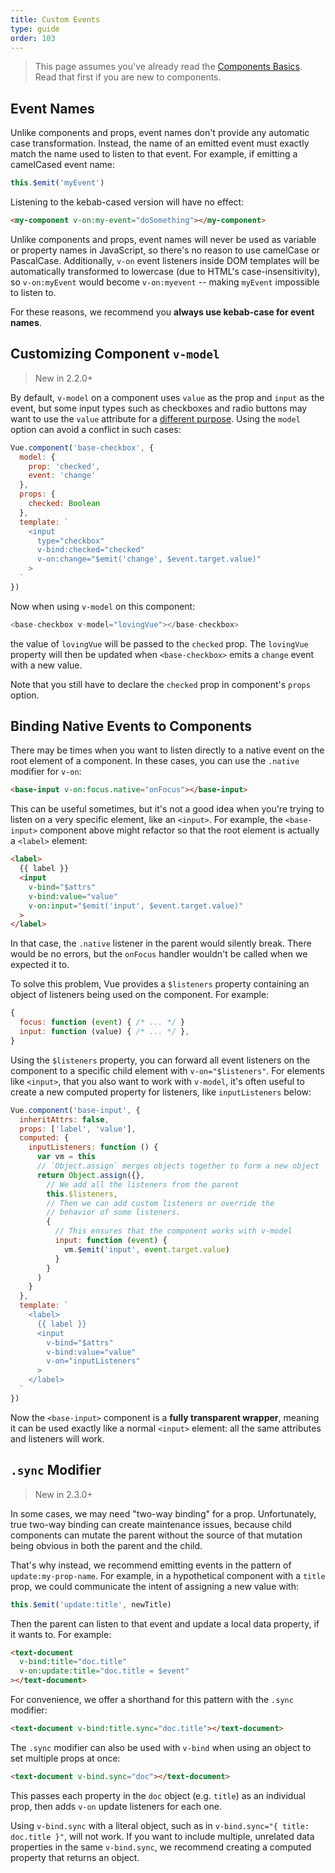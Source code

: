 ```yaml
---
title: Custom Events
type: guide
order: 103
---
```


> This page assumes you've already read the [Components Basics](components.html). Read that first if you are new to components.

## Event Names

Unlike components and props, event names don't provide any automatic case transformation. Instead, the name of an emitted event must exactly match the name used to listen to that event. For example, if emitting a camelCased event name:

```js
this.$emit('myEvent')
```

Listening to the kebab-cased version will have no effect:

```html
<my-component v-on:my-event="doSomething"></my-component>
```

Unlike components and props, event names will never be used as variable or property names in JavaScript, so there's no reason to use camelCase or PascalCase. Additionally, `v-on` event listeners inside DOM templates will be automatically transformed to lowercase (due to HTML's case-insensitivity), so `v-on:myEvent` would become `v-on:myevent` -- making `myEvent` impossible to listen to.

For these reasons, we recommend you **always use kebab-case for event names**.

## Customizing Component `v-model`

> New in 2.2.0+

By default, `v-model` on a component uses `value` as the prop and `input` as the event, but some input types such as checkboxes and radio buttons may want to use the `value` attribute for a [different purpose](https://developer.mozilla.org/en-US/docs/Web/HTML/Element/input/checkbox#Value). Using the `model` option can avoid a conflict in such cases:

```js
Vue.component('base-checkbox', {
  model: {
    prop: 'checked',
    event: 'change'
  },
  props: {
    checked: Boolean
  },
  template: `
    <input
      type="checkbox"
      v-bind:checked="checked"
      v-on:change="$emit('change', $event.target.value)"
    >
  `
})
```

Now when using `v-model` on this component:

```js
<base-checkbox v-model="lovingVue"></base-checkbox>
```

the value of `lovingVue` will be passed to the `checked` prop. The `lovingVue` property will then be updated when `<base-checkbox>` emits a `change` event with a new value.

<p class="tip">Note that you still have to declare the <code>checked</code> prop in component's <code>props</code> option.</p>

## Binding Native Events to Components

There may be times when you want to listen directly to a native event on the root element of a component. In these cases, you can use the `.native` modifier for `v-on`:

```html
<base-input v-on:focus.native="onFocus"></base-input>
```

This can be useful sometimes, but it's not a good idea when you're trying to listen on a very specific element, like an `<input>`. For example, the `<base-input>` component above might refactor so that the root element is actually a `<label>` element:

```html
<label>
  {{ label }}
  <input
    v-bind="$attrs"
    v-bind:value="value"
    v-on:input="$emit('input', $event.target.value)"
  >
</label>
```

In that case, the `.native` listener in the parent would silently break. There would be no errors, but the `onFocus` handler wouldn't be called when we expected it to.

To solve this problem, Vue provides a `$listeners` property containing an object of listeners being used on the component. For example:

```js
{
  focus: function (event) { /* ... */ }
  input: function (value) { /* ... */ },
}
```

Using the `$listeners` property, you can forward all event listeners on the component to a specific child element with `v-on="$listeners"`. For elements like `<input>`, that you also want to work with `v-model`, it's often useful to create a new computed property for listeners, like `inputListeners` below:

```js
Vue.component('base-input', {
  inheritAttrs: false,
  props: ['label', 'value'],
  computed: {
    inputListeners: function () {
      var vm = this
      // `Object.assign` merges objects together to form a new object
      return Object.assign({},
        // We add all the listeners from the parent
        this.$listeners,
        // Then we can add custom listeners or override the
        // behavior of some listeners.
        {
          // This ensures that the component works with v-model
          input: function (event) {
            vm.$emit('input', event.target.value)
          }
        }
      )
    }
  },
  template: `
    <label>
      {{ label }}
      <input
        v-bind="$attrs"
        v-bind:value="value"
        v-on="inputListeners"
      >
    </label>
  `
})
```

Now the `<base-input>` component is a **fully transparent wrapper**, meaning it can be used exactly like a normal `<input>` element: all the same attributes and listeners will work.

## `.sync` Modifier

> New in 2.3.0+

In some cases, we may need "two-way binding" for a prop. Unfortunately, true two-way binding can create maintenance issues, because child components can mutate the parent without the source of that mutation being obvious in both the parent and the child.

That's why instead, we recommend emitting events in the pattern of `update:my-prop-name`. For example, in a hypothetical component with a `title` prop, we could communicate the intent of assigning a new value with:

```js
this.$emit('update:title', newTitle)
```

Then the parent can listen to that event and update a local data property, if it wants to. For example:

```html
<text-document
  v-bind:title="doc.title"
  v-on:update:title="doc.title = $event"
></text-document>
```

For convenience, we offer a shorthand for this pattern with the `.sync` modifier:

```html
<text-document v-bind:title.sync="doc.title"></text-document>
```

The `.sync` modifier can also be used with `v-bind` when using an object to set multiple props at once:

```html
<text-document v-bind.sync="doc"></text-document>
```

This passes each property in the `doc` object (e.g. `title`) as an individual prop, then adds `v-on` update listeners for each one.

<p class="tip">Using <code>v-bind.sync</code> with a literal object, such as in <code>v-bind.sync="{ title: doc.title }"</code>, will not work. If you want to include multiple, unrelated data properties in the same <code>v-bind.sync</code>, we recommend creating a computed property that returns an object.</p>
